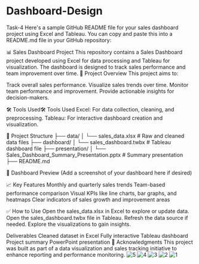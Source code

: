 # Dashboard-Design
Task-4
Here's a sample GitHub README file for your sales dashboard project using Excel and Tableau. You can copy and paste this into a README.md file in your GitHub repository:

📊 Sales Dashboard Project
This repository contains a Sales Dashboard project developed using Excel for data processing and Tableau for visualization. The dashboard is designed to track sales performance and team improvement over time.
🚀 Project Overview
This project aims to:

Track overall sales performance.
Visualize sales trends over time.
Monitor team performance and improvement.
Provide actionable insights for decision-makers.

🛠 Tools Used🛠 Tools Used
Excel: For data collection, cleaning, and preprocessing.
Tableau: For interactive dashboard creation and visualization.

📁 Project Structure
├── data/
│   └── sales_data.xlsx         # Raw and cleaned data files
├── dashboard/
│   └── sales_dashboard.twbx    # Tableau dashboard file
├── presentation/
│   └── Sales_Dashboard_Summary_Presentation.pptx  # Summary presentation
├── README.md

📸 Dashboard Preview
(Add a screenshot of your dashboard here if desired)

📈 Key Features
Monthly and quarterly sales trends
Team-based performance comparison
Visual KPIs like line charts, bar graphs, and heatmaps
Clear indicators of sales growth and improvement areas

✅ How to Use
Open the sales_data.xlsx in Excel to explore or update data.
Open the sales_dashboard.twbx file in Tableau.
Refresh the data source if needed.
Explore the visualizations to gain insights.

Deliverables
Cleaned dataset in Excel
Fully interactive Tableau dashboard
Project summary PowerPoint presentation
🙌 Acknowledgments
This project was built as part of a data visualization and sales tracking initiative to enhance reporting and performance monitoring.
![5](https://github.com/user-attachments/assets/232054e3-0be3-4edd-a040-710f7964ba84)
![4](https://github.com/user-attachments/assets/4ed11018-79e6-4581-9b93-082a0dfb7dac)
![3](https://github.com/user-attachments/assets/6d7a6458-a311-4181-96e1-807931595978)
![2](https://github.com/user-attachments/assets/6b7bc2a9-04ab-44f9-a0ed-e1d86c9b2295)
![1](https://github.com/user-attachments/assets/1b2e8907-137a-41f5-acf7-8b10daa3a9f0)
